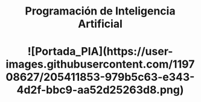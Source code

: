 <h1 align="center"> Programación de Inteligencia Artificial </h1>

<h1 align="center"> ![Portada_PIA](https://user-images.githubusercontent.com/119708627/205411853-979b5c63-e343-4d2f-bbc9-aa52d25263d8.png)</h1>
